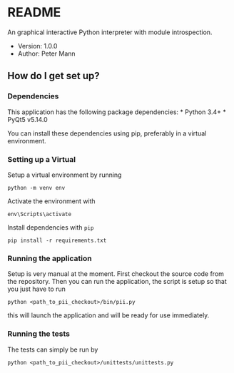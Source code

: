 # README #

An graphical interactive Python interpreter with module introspection.

* Version: 1.0.0
* Author: Peter Mann

## How do I get set up? ##

### Dependencies ###
This application has the following package dependencies:
	* Python 3.4+
	* PyQt5 v5.14.0

You can install these dependencies using pip, preferably in a virtual environment.

### Setting up a Virtual ###
Setup a virtual environment by running

`python -m venv env`

Activate the environment with 

`env\Scripts\activate`

Install dependencies with `pip`

`pip install -r requirements.txt`

### Running the application ###
Setup is very manual at the moment. First checkout the source code from the repository. Then you can run the application, the script is setup so that you just have to run

`python <path_to_pii_checkout>/bin/pii.py`

this will launch the application and will be ready for use immediately.

### Running the tests ###
The tests can simply be run by 

`python <path_to_pii_checkout>/unittests/unittests.py`
